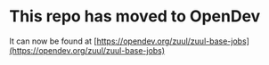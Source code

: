 # This repo has moved to OpenDev

It can now be found at [https://opendev.org/zuul/zuul-base-jobs](https://opendev.org/zuul/zuul-base-jobs)

